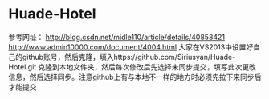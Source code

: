 # Huade-Hotel
参考网址：
http://blog.csdn.net/midle110/article/details/40858421
http://www.admin10000.com/document/4004.html
大家在VS2013中设置好自己的github账号，然后克隆，填入https://github.com/Siriusyan/Huade-Hotel.git
克隆到本地文件夹，然后每次修改后先选择未同步提交，填写此次更改信息，然后选择同步。注意github上有与本地不一样的地方时必须先拉下来同步后才能提交
